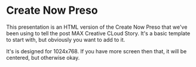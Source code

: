 # Create Now Preso

This presentation is an HTML version of the Create Now Preso that we've been using to tell the post MAX Creative CLoud Story. It's a basic template to start with, but obviously you want to add to it. 

It's is designed for 1024x768.  If you have more screen then that, it will be centered, but otherwise okay. 